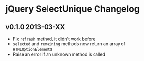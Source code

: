 # jQuery SelectUnique Changelog

## v0.1.0    2013-03-XX
* Fix `refresh` method, it didn't work before
* `selected` and `remaining` methods now return an array of `HTMLOptionElement`s
* Raise an error if an unknown method is called
